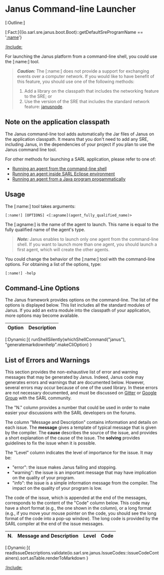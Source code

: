# Janus Command-line Launcher

[:Outline:]

[:Fact:]{(io.sarl.sre.janus.boot.Boot)::getDefaultSreProgramName == '[:name](janus)'}

[:Include:](./janus.inc)

For launching the Janus platform from a command-line shell, you could use the [:name:] tool.

> **_Caution:_** The [:name:] does not provide a support for exchanging events over a computer
> network. If you would like to have benefit of this feature, you should use one of the following
> methods:
> 1. Add a library on the classpath that includes the networking feature to the SRE; or
> 2. Use the version of the SRE that includes the standard network feature: [janusnode](./Janusnode.md).

## Note on the application classpath

The Janus command-line tool adds automatically the Jar files of Janus on the application classpath.
It means that you don't need to add any SRE, including Janus, in the dependencies of your project if you plan to use the Janus command line tool.

For other methods for launching a SARL application, please refer to one of:

* [Running an agent from the command-line shell](../gettingstarted/RunSARLAgentCLI.md)
* [Running an agent inside SARL Eclipse environment](../gettingstarted/RunSARLAgentEclipse.md)
* [Running an agent from a Java program progammatically](../gettingstarted/RunSARLAgentJava.md)


## Usage

The [:name:] tool takes arguments:

```text
[:name!] [OPTIONS] <[:agname](agent_fully_qualified_name)>
```


The [:agname:] is the name of the agent to launch. This name is equal to the
fully qualified name of the agent's type.

> **_Note:_** Janus enables to launch only one agent from the command-line shell. If you want to launch
> more than one agent, you should launch a first agent, which will create the other agents.

You could change the behavior of the [:name:] tool with the command-line options.
For obtaining a list of the options, type:

```text
[:name!] -help
```


## Command-Line Options

The Janus framework provides options on the command-line.
The list of the options is displayed below. This list includes
all the standard modules of Janus. If you add an extra module into
the classpath of your application, more options may become available.



| Option | Description |
| ------ | ----------- |
[:Dynamic:]{
	runShellSilently(whichShellCommand("janus"), "generatemarkdownhelp".makeCliOption)
}



## List of Errors and Warnings

This section provides the non-exhaustive list of error and warning messages that may be generated by Janus.
Indeed, Janus code may generates errors and warnings that are documented below. However, several errors may
occur because of one of the used library. In these errors are not necessary documented, and must be discussed
on [Gitter](https://gitter.im/sarl/Lobby) or [Google Group](http://www.sarl.io/community/forums.html) with the
SARL community.

The "N." column provides a number that could be used in order to make easier your discussions with the SARL developers on the forums.

The column "Message and Description" contains information and details on each issue.
The **message** gives a template of typical message that is given by the compiler.
The **cause** describes the source of the issue, and provides a short explanation of the cause of the issue.
The **solving** provides guidelines to fix the issue when it is possible.

The "Level" column indicates the level of importance for the issue.
It may be:
* "error": the issue makes Janus failing and stopping.
* "warning": the issue is an important message that may have implication on the quality of your program.
* "info": the issue is a simple information message from the compiler. The impact on the quality of your program is low.


The code of the issue, which is appended at the end of the messages, corresponds to the content of the "Code" column below.
This code may have a short format (e.g., the one shown in the column), or a long format (e.g., if you move your mouse pointer on the code, you should see the long format of the code into a pop-up window).
The long code is provided by the SARL compiler at the end of the issue messages.



| N. | Message and Description | Level | Code |
| -- | ----------------------- | ----- | ---- |
[:Dynamic:]{
	readIssueDescriptions.validate(io.sarl.sre.janus.IssueCodes::issueCodeContainers).sort.asTable.renderToMarkdown
}



[:Include:](../legal.inc)

